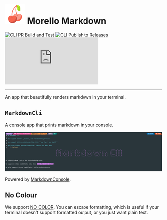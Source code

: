 # ![cherry icon](../../images/cherry-64.png) Morello Markdown

[![CLI PR Build and Test](https://github.com/David-Rushton/morello.markdown/actions/workflows/markdown_cli_on_pull_request_to_main.yml/badge.svg)](https://github.com/David-Rushton/morello.markdown/actions/workflows/markdown_cli_on_pull_request_to_main.yml)
[![CLI Publish to Releases](https://github.com/David-Rushton/morello.markdown/actions/workflows/markdown_cli_on_push_to_main.yml/badge.svg)](https://github.com/David-Rushton/morello.markdown/actions/workflows/markdown_cli_on_push_to_main.yml)  
![License](https://img.shields.io/github/license/david-rushton/morello.markdown)

---

An app that beautifully renders markdown in your terminal.

## `MarkdownCli`

A console app that prints markdown in your console.

![example screen shot](./images/markdown-cli-example.png)

Powered by [MarkdownConsole](../markdown-console/README.md).

## No Colour

We support [NO_COLOR](http://no-color.org/).  You can escape formatting, which is useful if your terminal
doesn't support formatted output, or you just want plain text.
